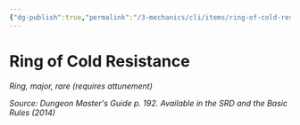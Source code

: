 ```yaml
---
{"dg-publish":true,"permalink":"/3-mechanics/cli/items/ring-of-cold-resistance/","tags":["ttrpg-cli/compendium/src/5e/dmg","ttrpg-cli/item/attunement/required","ttrpg-cli/item/rarity/rare","ttrpg-cli/item/tier/major","ttrpg-cli/item/wondrous/ring"]}
---
```


# Ring of Cold Resistance
*Ring, major, rare (requires attunement)*  



*Source: Dungeon Master's Guide p. 192. Available in the <span title='Systems Reference Document (5.1)'>SRD</span> and the Basic Rules (2014)*